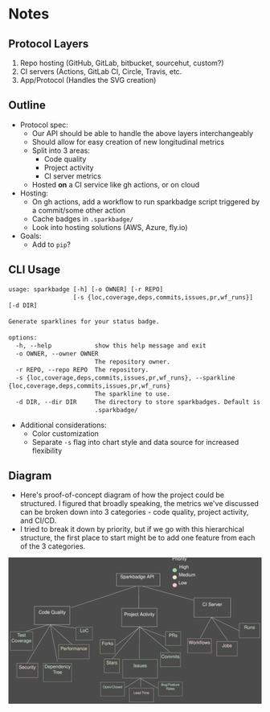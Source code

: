 # Notes

## Protocol Layers

1) Repo hosting (GitHub, GitLab, bitbucket, sourcehut, custom?)
2) CI servers (Actions, GitLab CI, Circle, Travis, etc.
3) App/Protocol (Handles the SVG creation)

## Outline

- Protocol spec:
    - Our API should be able to handle the above layers interchangeably 
    - Should allow for easy creation of new longitudinal metrics
    - Split into 3 areas:
        - Code quality 
        - Project activity 
        - CI server metrics
    - Hosted **on** a CI service like gh actions, or on cloud
- Hosting:
    - On gh actions, add a workflow to run sparkbadge script triggered by a commit/some other action
    - Cache badges in `.sparkbadge/` 
    - Look into hosting solutions (AWS, Azure, fly.io)
- Goals:
    - Add to `pip`?

## CLI Usage

```
usage: sparkbadge [-h] [-o OWNER] [-r REPO]
                  [-s {loc,coverage,deps,commits,issues,pr,wf_runs}] [-d DIR]

Generate sparklines for your status badge.

options:
  -h, --help            show this help message and exit
  -o OWNER, --owner OWNER
                        The repository owner.
  -r REPO, --repo REPO  The repository.
  -s {loc,coverage,deps,commits,issues,pr,wf_runs}, --sparkline {loc,coverage,deps,commits,issues,pr,wf_runs}
                        The sparkline to use.
  -d DIR, --dir DIR     The directory to store sparkbadges. Default is
                        .sparkbadge/
```

- Additional considerations:
    - Color customization
    - Separate `-s` flag into chart style and data source for increased flexibility

## Diagram

- Here's proof-of-concept diagram of how the project could be structured. I figured that broadly speaking, the metrics we've discussed can be broken down into 3 categories - code quality, project activity, and CI/CD. 
- I tried to break it down by priority, but if we go with this hierarchical structure, the first place to start might be to add one feature from each of the 3 categories.
 
![Diagram](diagram.svg)

